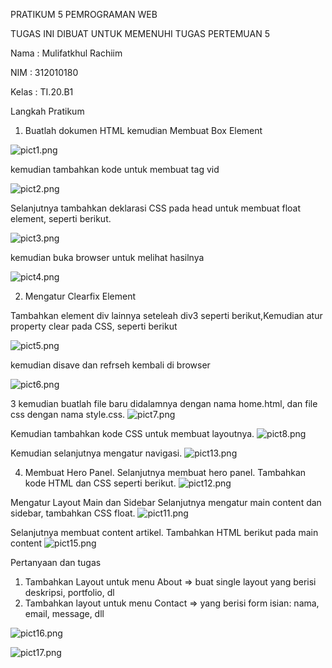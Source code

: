 PRATIKUM 5 PEMROGRAMAN WEB

TUGAS INI DIBUAT UNTUK MEMENUHI TUGAS PERTEMUAN 5

Nama    : Mulifatkhul Rachiim

NIM     : 312010180

Kelas   : TI.20.B1

Langkah Pratikum 
1. Buatlah dokumen HTML kemudian Membuat  Box Element 

![pict1.png](../sc_pratikum/pict1.png)

kemudian tambahkan kode untuk membuat tag vid

![pict2.png](../sc_pratikum/pict2.png)

Selanjutnya tambahkan deklarasi CSS pada head untuk membuat float element, seperti berikut.

![pict3.png](../sc_pratikum/pict3.png)

kemudian buka browser untuk melihat hasilnya

![pict4.png](../sc_pratikum/pict4.png)

2. Mengatur Clearfix Element

Tambahkan element div lainnya seteleah div3 seperti berikut,Kemudian atur property clear pada CSS, 
seperti berikut

![pict5.png](../sc_pratikum/pict5.png)

kemudian disave dan refrseh kembali di browser

![pict6.png](../sc_pratikum/pict6.png)

3 kemudian buatlah file baru didalamnya dengan nama home.html, dan file css dengan nama style.css.
![pict7.png](../sc_pratikum/)

Kemudian tambahkan kode CSS untuk membuat layoutnya.
![pict8.png](../sc_pratikum/pict8.png)

Kemudian selanjutnya mengatur navigasi.
![pict13.png](../sc_pratikum/pict13.png)

4. Membuat Hero Panel.
Selanjutnya membuat hero panel. Tambahkan kode HTML dan CSS seperti berikut.
![pict12.png](../sc_pratikum/pict12.png)

Mengatur Layout Main dan Sidebar
Selanjutnya mengatur main content dan sidebar, tambahkan CSS float.
![pict11.png](../sc_pratikum/pict11.png)

Selanjutnya membuat content artikel. Tambahkan HTML berikut pada main content
![pict15.png](../sc_pratikum/pict14.png)

Pertanyaan dan tugas

1. Tambahkan Layout untuk menu About
=> buat single layout yang berisi deskripsi, portfolio, dl
2. Tambahkan layout untuk menu Contact
=> yang berisi form isian: nama, email, message, dll

![pict16.png](../sc_pratikum/pict16.png)

![pict17.png](../sc_pratikum/pict17.png)

